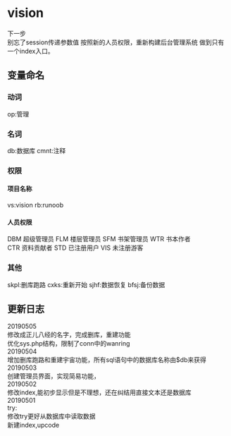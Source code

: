 # vision
下一步  
别忘了session传递参数值
按照新的人员权限，重新构建后台管理系统
做到只有一个index入口。

## 变量命名
### 动词
op:管理  
### 名词
db:数据库 cmnt:注释
### 权限
#### 项目名称
vs:vision rb:runoob  
#### 人员权限
DBM	超级管理员 FLM 楼层管理员 SFM 书架管理员 WTR 书本作者  
CTR 资料贡献者 STD 已注册用户 VIS 未注册游客  

### 其他
skpl:删库跑路 cxks:重新开始 sjhf:数据恢复 bfsj:备份数据  

## 更新日志
20190505  
修改成正儿八经的名字，完成删库，重建功能  
优化sys.php结构，限制了conn中的wanring  
20190504  
增加删库跑路和重建宇宙功能，所有sql语句中的数据库名称由$db来获得  
20190503  
创建管理员界面，实现简易功能，  
20190502  
修改index,能初步显示但是不理想，还在纠结用直接文本还是数据库  
20190501  
try:  
修改try更好从数据库中读取数据  
新建index,upcode  